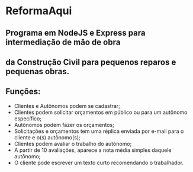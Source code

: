 # ReformaAqui

## Programa em NodeJS e Express para intermediação de mão de obra
## da Construção Civil para pequenos reparos e pequenas obras.

## Funções:

* Clientes e Autônomos podem se cadastrar;
* Clientes podem solicitar orçamentos em público ou para um autônomo específico;
* Autônomos podem fazer os orçamentos;
* Solicitações e orçamentos tem uma réplica enviada por e-mail para o cliente e o(s) autônomo(s);
* Clientes podem avaliar o trabalho do autônomo;
* A partir de 10 avaliações, aparece a nota média simples daquele autônomo;
* O cliente pode escrever um texto curto recomendando o trabalhador.
